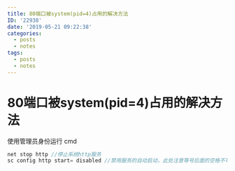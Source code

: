 ```yaml
---
title: 80端口被system(pid=4)占用的解决方法
ID: '22938'
date: '2019-05-21 09:22:38'
categories:
  - posts
  - notes
tags:
  - posts
  - notes
---
```


# 80端口被system(pid=4)占用的解决方法

使用管理员身份运行 cmd

``` js 
net stop http //停止系统http服务
sc config http start= disabled //禁用服务的自动启动，此处注意等号后面的空格不可少
```
 
 
